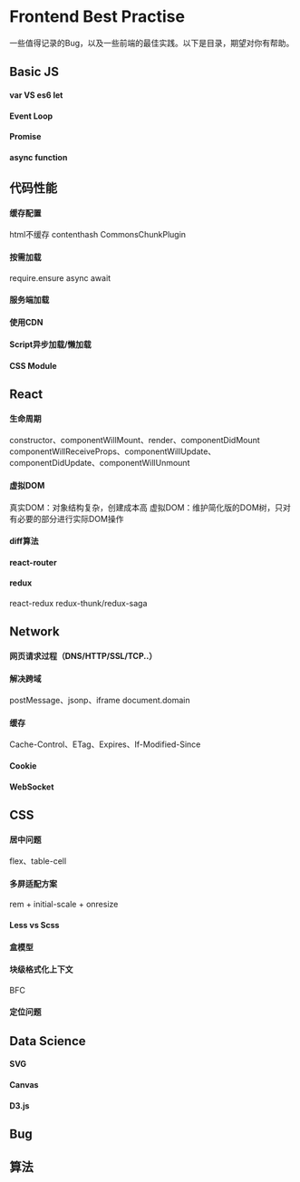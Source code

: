 # Frontend Best Practise
一些值得记录的Bug，以及一些前端的最佳实践。以下是目录，期望对你有帮助。

## Basic JS
#### var VS es6 let
#### Event Loop
#### Promise
#### async function

## 代码性能
#### 缓存配置
html不缓存
contenthash
CommonsChunkPlugin
#### 按需加载
require.ensure
async await
#### 服务端加载
#### 使用CDN
#### Script异步加载/懒加载
#### CSS Module

## React
#### 生命周期
constructor、componentWillMount、render、componentDidMount
componentWillReceiveProps、componentWillUpdate、componentDidUpdate、componentWillUnmount
#### 虚拟DOM
真实DOM：对象结构复杂，创建成本高
虚拟DOM：维护简化版的DOM树，只对有必要的部分进行实际DOM操作
#### diff算法
#### react-router
#### redux
react-redux
redux-thunk/redux-saga

## Network
#### 网页请求过程（DNS/HTTP/SSL/TCP..）
#### 解决跨域
postMessage、jsonp、iframe document.domain 
#### 缓存
Cache-Control、ETag、Expires、If-Modified-Since
#### Cookie
#### WebSocket

## CSS
#### 居中问题
flex、table-cell
#### 多屏适配方案
rem + initial-scale + onresize
#### Less vs Scss
#### 盒模型
#### 块级格式化上下文
BFC
#### 定位问题


## Data Science
#### SVG
#### Canvas
#### D3.js


## Bug


## 算法
